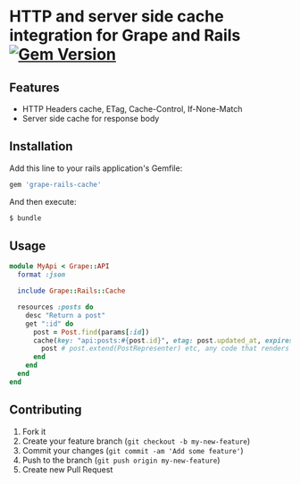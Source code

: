 # HTTP and server side cache integration for Grape and Rails [![Gem Version](https://badge.fury.io/rb/grape-rails-cache.png)](http://badge.fury.io/rb/grape-rails-cache)

## Features

- HTTP Headers cache, ETag, Cache-Control, If-None-Match
- Server side cache for response body


## Installation

Add this line to your rails application's Gemfile:

```ruby
gem 'grape-rails-cache'
```

And then execute:

```bash
$ bundle
```

## Usage

```ruby
module MyApi < Grape::API
  format :json

  include Grape::Rails::Cache

  resources :posts do
    desc "Return a post"
    get ":id" do
      post = Post.find(params[:id])
      cache(key: "api:posts:#{post.id}", etag: post.updated_at, expires_in: 2.hours) do
        post # post.extend(PostRepresenter) etc, any code that renders response
      end
    end
  end
end
```

## Contributing

1. Fork it
2. Create your feature branch (`git checkout -b my-new-feature`)
3. Commit your changes (`git commit -am 'Add some feature'`)
4. Push to the branch (`git push origin my-new-feature`)
5. Create new Pull Request
